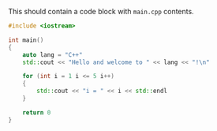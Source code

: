 This should contain a code block with `main.cpp` contents.
<!--BEGIN_INCLUDE="code-block/main.cpp"-->
```cpp
#include <iostream>

int main()
{
    auto lang = "C++"
    std::cout << "Hello and welcome to " << lang << "!\n"

    for (int i = 1 i <= 5 i++)
    {
        std::cout << "i = " << i << std::endl
    }

    return 0
}
```
<!--END_INCLUDE-->
